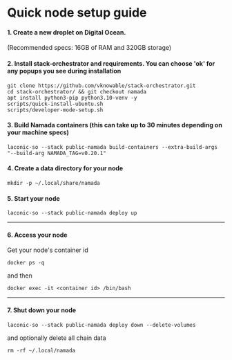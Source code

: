 # Quick node setup guide

#### 1. Create a new droplet on Digital Ocean.
(Recommended specs: 16GB of RAM and 320GB storage)
#### 2. Install stack-orchestrator and requirements. You can choose 'ok' for any popups you see during installation
```
git clone https://github.com/vknowable/stack-orchestrator.git
cd stack-orchestrator/ && git checkout namada
apt install python3-pip python3.10-venv -y
scripts/quick-install-ubuntu.sh
scripts/developer-mode-setup.sh
```
#### 3. Build Namada containers (this can take up to 30 minutes depending on your machine specs)
```
laconic-so --stack public-namada build-containers --extra-build-args "--build-arg NAMADA_TAG=v0.20.1"
```
#### 4. Create a data directory for your node
```
mkdir -p ~/.local/share/namada
```
#### 5. Start your node
```
laconic-so --stack public-namada deploy up
```
---
#### 6. Access your node
Get your node's container id
```
docker ps -q
```
and then
```
docker exec -it <container id> /bin/bash
```
---
#### 7. Shut down your node
```
laconic-so --stack public-namada deploy down --delete-volumes
```
and optionally delete all chain data
```
rm -rf ~/.local/namada
```